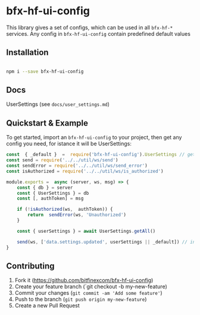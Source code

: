 # bfx-hf-ui-config

This library gives a set of configs, which can be used in all `bfx-hf-*` services. Any config in `bfx-hf-ui-config` contain predefined default values

## Installation
```bash

npm i --save bfx-hf-ui-config

```

## Docs
UserSettings (see `docs/user_settings.md`)  

## Quickstart & Example
To get started, import an `bfx-hf-ui-config` to your project, then get any config  you need, for istance it will be UserSettings:

```js
const  { _default }  =  require('bfx-hf-ui-config').UserSettings // get UserSettings default values
const send = require('../../util/ws/send')
const sendError = require('../../util/ws/send_error')
const isAuthorized = require('../../util/ws/is_authorized')

module.exports =  async (server, ws, msg) => {
	const { db } = server
	const { UserSettings } = db
	const [, authToken] = msg

	if (!isAuthorized(ws,  authToken)) {
		return  sendError(ws, 'Unauthorized')
	} 

	const { userSettings } = await UserSettings.getAll()

	send(ws, ['data.settings.updated', userSettings || _default]) // in case if userSettings in db are empty, then we should send _default object from the UserSettings
} 

```

## Contributing

1. Fork it (https://github.com/bitfinexcom/bfx-hf-ui-config)
2. Create your feature branch (`git checkout -b my-new-feature)
3. Commit your changes (`git commit -am 'Add some feature'`)
4. Push to the branch (`git push origin my-new-feature`)
5. Create a new Pull Request
